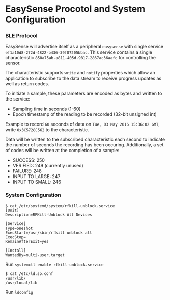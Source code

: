 # EasySense Procotol and System Configuration

### BLE Protocol
EasySense will advertise itself as a peripheral `easysense` with single service `ef1a10d8-272d-4822-b436-39f87205bbac`.  This service contains a single characteristic `850a75ab-a811-405d-9817-2867ac36aafc` for controlling the sensor.  

The characteristic supports `write` and `notify` properties which allow an application to subscribe to the data stream to receive progress updates as well as return codes.  

To initiate a sample, these parameters are encoded as bytes and written to the service:
- Sampling time in seconds (1-60)
- Epoch timestamp of the reading to be recorded (32-bit unsigned int)

Example to record `60` seconds of data on `Tue, 03 May 2016 15:36:02 GMT`, write `0x3C5728C562` to the characteristic.

Data will be written to the subscribed characteristic each second to indicate the number of seconds the recording has been occuring.  Additionally, a set of codes will be written at the completion of a sample:
- SUCCESS: 250
- VERIFIED: 249 (currently unused)
- FAILURE: 248
- INPUT TO LARGE: 247
- INPUT TO SMALL: 246

### System Configuration

```
$ cat /etc/systemd/system/rfkill-unblock.service 
[Unit]
Description=RFKill-Unblock All Devices

[Service]
Type=oneshot
ExecStart=/usr/sbin/rfkill unblock all
ExecStop=
RemainAfterExit=yes

[Install]
WantedBy=multi-user.target
```

Run `systemctl enable rfkill-unblock.service`


```
$ cat /etc/ld.so.conf
/usr/lib/
/usr/local/lib
```

Run `ldconfig`
